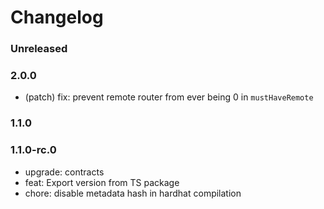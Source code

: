 # Changelog

### Unreleased

### 2.0.0

- (patch) fix: prevent remote router from ever being 0 in `mustHaveRemote`

### 1.1.0

### 1.1.0-rc.0

- upgrade: contracts
- feat: Export version from TS package
- chore: disable metadata hash in hardhat compilation
